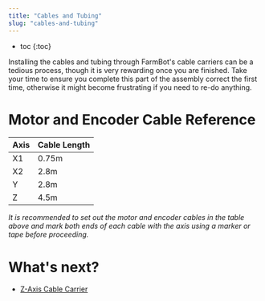 ```yaml
---
title: "Cables and Tubing"
slug: "cables-and-tubing"
---
```


* toc
{:toc}

Installing the cables and tubing through FarmBot's cable carriers can be a tedious process, though it is very rewarding once you are finished. Take your time to ensure you complete this part of the assembly correct the first time, otherwise it might become frustrating if you need to re-do anything.




# Motor and Encoder Cable Reference



|Axis                          |Cable Length                  |
|------------------------------|------------------------------|
|X1                            |0.75m
|X2                            |2.8m
|Y                             |2.8m
|Z                             |4.5m

_It is recommended to set out the motor and encoder cables in the table above and mark both ends of each cable with the axis using a marker or tape before proceeding._

# What's next?

 * [Z-Axis Cable Carrier](../FarmBot-Genesis-V1.2/cables-and-tubing/z-axis-cable-carrier.md)
